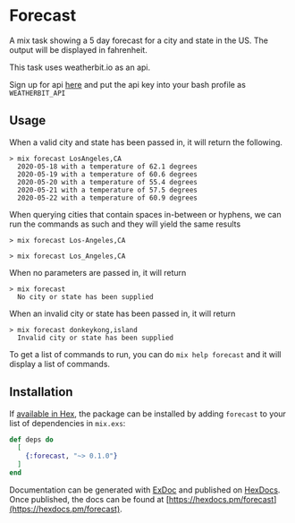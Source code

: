 # Forecast

A mix task showing a 5 day forecast for a city and state in the US. The output will be displayed in fahrenheit.

This task uses weatherbit.io as an api.

Sign up for api [here](https://www.weatherbit.io/) and put the api key into your bash profile as `WEATHERBIT_API`


## Usage
When a valid city and state has been passed in, it will return the following.
```
> mix forecast LosAngeles,CA
  2020-05-18 with a temperature of 62.1 degrees
  2020-05-19 with a temperature of 60.6 degrees
  2020-05-20 with a temperature of 55.4 degrees
  2020-05-21 with a temperature of 57.5 degrees
  2020-05-22 with a temperature of 60.9 degrees
```

When querying cities that contain spaces in-between or hyphens, we can run the commands as such and they will yield the same results
```
> mix forecast Los-Angeles,CA

> mix forecast Los_Angeles,CA

```

When no parameters are passed in, it will return
```
> mix forecast
  No city or state has been supplied
```

When an invalid city or state has been passed in, it will return
```
> mix forecast donkeykong,island
  Invalid city or state has been supplied
```

To get a list of commands to run, you can do `mix help forecast` and it will display a list of commands.

## Installation

If [available in Hex](https://hex.pm/docs/publish), the package can be installed
by adding `forecast` to your list of dependencies in `mix.exs`:

```elixir
def deps do
  [
    {:forecast, "~> 0.1.0"}
  ]
end
```

Documentation can be generated with [ExDoc](https://github.com/elixir-lang/ex_doc)
and published on [HexDocs](https://hexdocs.pm). Once published, the docs can
be found at [https://hexdocs.pm/forecast](https://hexdocs.pm/forecast).

